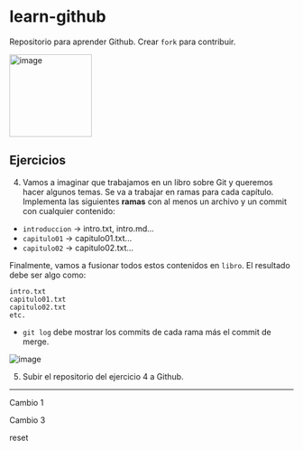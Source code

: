 # learn-github

Repositorio para aprender Github. Crear `fork` para contribuir.

<img width="146" alt="image" src="https://github.com/cesarlpb/learn-github/assets/164490009/1c66c81e-4a62-4f31-aa64-39c287afd0ce">


## Ejercicios

4. Vamos a imaginar que trabajamos en un libro sobre Git y queremos hacer algunos temas. Se va a trabajar en ramas para cada capítulo. Implementa las siguientes **ramas** con al menos un archivo y un commit con cualquier contenido:

  - `introduccion` -> intro.txt, intro.md...
  - `capitulo01` -> capitulo01.txt...
  - `capitulo02` -> capitulo02.txt...

Finalmente, vamos a fusionar todos estos contenidos en `libro`. El resultado debe ser algo como:

  ```
  intro.txt
  capitulo01.txt
  capitulo02.txt
  etc.
  ```

- `git log` debe mostrar los commits de cada rama más el commit de merge.

![image](https://github.com/Crissblck/learn-github-fork/assets/164347376/dc63c475-dc66-4979-88b3-12cc55aa354e)


5. Subir el repositorio del ejercicio 4 a Github.


---

Cambio 1

Cambio 3

reset


